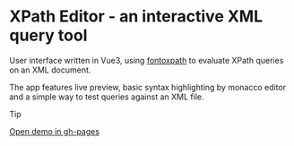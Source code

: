 # XPath Editor - an interactive XML query tool

User interface written in Vue3, using [fontoxpath](https://github.com/FontoXML/fontoxpath) to evaluate XPath queries on an XML document. 

The app features live preview, basic syntax highlighting by monacco editor and a simple way to test queries against an XML file.

> [!TIP]
> [Open demo in gh-pages](https://tq-bit.github.io/xlst-editor/)